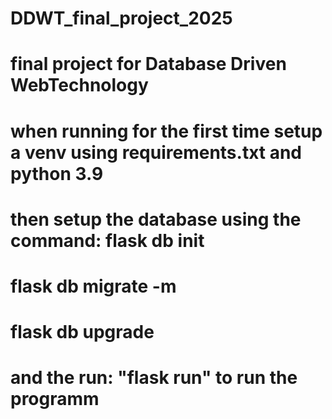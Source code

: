 # DDWT_final_project_2025
# final project for Database Driven WebTechnology
# when running for the first time setup a venv using requirements.txt and python 3.9
# then setup the database using the command: flask db init
# flask db migrate -m
# flask db upgrade
# and the run: "flask run" to run the programm 